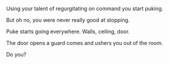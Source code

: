 

Using your talent of regurgitating on command you start puking.                                                        
                                                                                                                       
But oh no, you were never really good at stopping.

Puke starts going everywhere. Walls, ceiling, door.

The door opens a guard comes and ushers you out of the room.

Do you?
